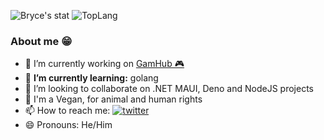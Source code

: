 
![Bryce's stat](https://github-readme-stats.vercel.app/api?username=bricefriha&show_icons=true&theme=dark)
![TopLang](https://github-readme-stats.vercel.app/api/top-langs/?username=bricefriha&theme=dark&size_weight=0.7&count_weight=0.3)

<!--
**bricefriha/bricefriha** is a ✨ _special_ ✨ repository because its `README.md` (this file) appears on your GitHub profile.

Here are some ideas to get you started:

- 🔭 I’m currently working on ...
- 🌱 I’m currently learning ...
- 👯 I’m looking to collaborate on ...
- 🤔 I’m looking for help with ...
- 💬 Ask me about ...
- 📫 How to reach me: ...
- 😄 Pronouns: ...
- ⚡ Fun fact: ...
-->

### About me 😁
- 🔭 I’m currently working on [GamHub 🎮](https://github.com/Gamhub-io/AresGaming)
- 📝 **I’m currently learning:** golang
- 👯 I’m looking to collaborate on .NET MAUI, Deno and NodeJS projects
- 🌱 I'm a Vegan, for animal and human rights
- 📫 How to reach me: 
      [![twitter](https://img.shields.io/twitter/follow/BriceFriha?label=Follow%20on%20Twitter&style=social)](https://twitter.com/BriceFriha?ref_src=twsrc%5Etfw)
- 😄 Pronouns: He/Him

